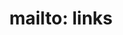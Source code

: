 ---
title: "mailto: links"
description: "The `mailto:` URL scheme allows to create links that open a new outgoing email message. It supports different parameters corresponding to header fields, like `cc`, `bcc`, `subject` and `body`."
category: html
last_test_date: "2021-05-20"
test_url: "/tests/html-mailto-links.html"
test_results_url: "https://app.emailonacid.com/app/acidtest/7EAQ7RkA45N8kFDAlsnXHBhUjwfbH0cOKsJix4P4zHgqu/list"
stats: {
    apple-mail: {
        macos: {
            "14":"y"
        },
        ios: {
            "14.5":"y"
        }
    },
    gmail: {
        desktop-webmail: {
            "2021-05":"y"
        },
        ios: {
            "2021-05":"y"
        },
        android: {
            "2021-05":"y"
        },
        mobile-webmail: {
            "2021-05":"y"
        }
    },
    orange: {
        desktop-webmail: {
            "2021-05":"a #1"
        },
        ios: {
            "2021-05":"n #2"
        },
        android: {
            "2021-05":"a #3"
        }
    },
    outlook: {
        windows: {
            "2003":"u",
            "2007":"u",
            "2010":"u",
            "2013":"u",
            "2016":"u",
            "2019":"y"
        },
        windows-10-mail: {
            "2021-05":"y"
        },
        macos: {
            "16.50":"y"
        },
        outlook-com: {
            "2021-05":"y"
        },
        ios: {
            "2021-05":"y"
        },
        android: {
            "2021-05":"y"
        }
    },
    samsung-email: {
        android: {
            "6.0":"u"
        }
    },
    sfr: {
        desktop-webmail: {
            "2021-05":"y"
        },
        ios: {
            "2021-05":"y"
        },
        android: {
            "2021-05":"y"
        }
    },
    thunderbird: {
        macos: {
            "78.10":"y"
        }
    },
    aol: {
        desktop-webmail: {
            "2021-05":"y"
        },
        ios: {
            "2021-05":"y"
        },
        android: {
            "2021-05":"a #3"
        }
    },
    yahoo: {
        desktop-webmail: {
            "2021-05":"y"
        },
        ios: {
            "2021-05":"y"
        },
        android: {
            "2021-05":"a #3"
        }
    },
    protonmail: {
        desktop-webmail: {
            "2021-05":"y"
        },
        ios: {
            "2021-05":"y"
        },
        android: {
            "2021-05":"a #3"
        }
    },
    hey: {
        desktop-webmail: {
            "2021-05":"y"
        }
    },
    mail-ru: {
        desktop-webmail: {
            "2021-05":"y"
        }
    }
}
notes_by_num: {
    "1": "Partial. `cc` and `bcc` are not supported.",
    "2": "Not supported. The link opens a contact card inside the app.",
    "3": "Partial. `bcc` is not supported.",
}
links: {
    "MDN: Creating Hyperlinks":"https://developer.mozilla.org/en-US/docs/Learn/HTML/Introduction_to_HTML/Creating_hyperlinks#e-mail_links",
    "Mailto link generator":"https://mailtolinkgenerator.com/"
}
---
